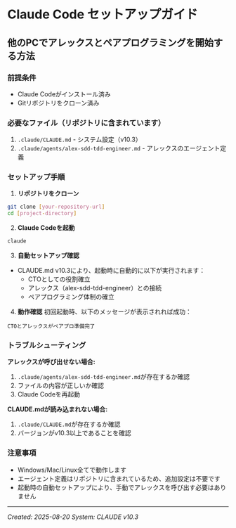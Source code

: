 # Claude Code セットアップガイド

## 他のPCでアレックスとペアプログラミングを開始する方法

### 前提条件
- Claude Codeがインストール済み
- Gitリポジトリをクローン済み

### 必要なファイル（リポジトリに含まれています）
1. `.claude/CLAUDE.md` - システム設定（v10.3）
2. `.claude/agents/alex-sdd-tdd-engineer.md` - アレックスのエージェント定義

### セットアップ手順

1. **リポジトリをクローン**
```bash
git clone [your-repository-url]
cd [project-directory]
```

2. **Claude Codeを起動**
```bash
claude
```

3. **自動セットアップ確認**
- CLAUDE.md v10.3により、起動時に自動的に以下が実行されます：
  - CTOとしての役割確立
  - アレックス（alex-sdd-tdd-engineer）との接続
  - ペアプログラミング体制の確立

4. **動作確認**
初回起動時、以下のメッセージが表示されれば成功：
```
CTOとアレックスがペアプロ準備完了
```

### トラブルシューティング

**アレックスが呼び出せない場合:**
1. `.claude/agents/alex-sdd-tdd-engineer.md`が存在するか確認
2. ファイルの内容が正しいか確認
3. Claude Codeを再起動

**CLAUDE.mdが読み込まれない場合:**
1. `.claude/CLAUDE.md`が存在するか確認
2. バージョンがv10.3以上であることを確認

### 注意事項
- Windows/Mac/Linux全てで動作します
- エージェント定義はリポジトリに含まれているため、追加設定は不要です
- 起動時の自動セットアップにより、手動でアレックスを呼び出す必要はありません

---
*Created: 2025-08-20*
*System: CLAUDE v10.3*